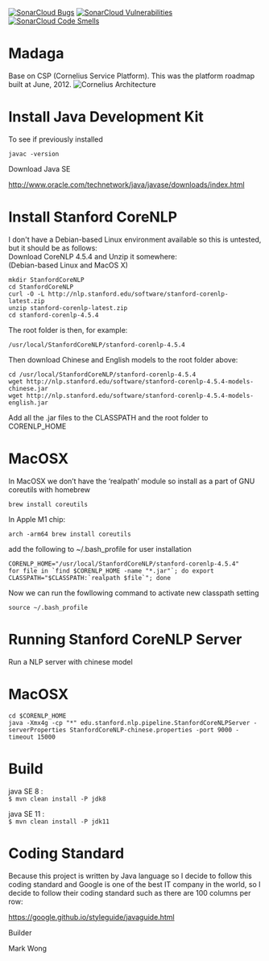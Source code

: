 [![SonarCloud Bugs](https://sonarcloud.io/api/project_badges/measure?project=yefangwong_madaga&metric=bugs)](https://sonarcloud.io/project/issues?resolved=false&types=BUG&id=yefangwong_madaga)
[![SonarCloud Vulnerabilities](https://sonarcloud.io/api/project_badges/measure?project=yefangwong_madaga&metric=vulnerabilities)](https://sonarcloud.io/project/issues?resolved=false&types=VULNERABILITY&id=yefangwong_madaga)
[![SonarCloud Code Smells](https://sonarcloud.io/api/project_badges/measure?project=yefangwong_madaga&metric=code_smells)](https://sonarcloud.io/project/issues?resolved=false&types=VULNERABILITY&id=yefangwong_madaga)

# Madaga
Base on CSP (Cornelius Service Platform).
This was the platform roadmap built at June, 2012.
![Cornelius Architecture](https://user-images.githubusercontent.com/9351189/187391339-75a2c098-6ca7-4c43-ae61-bd5c4cd1fa5c.png)

# Install Java Development Kit
To see if previously installed

```javac -version```

Download Java SE

http://www.oracle.com/technetwork/java/javase/downloads/index.html

# Install Stanford CoreNLP
I don't have a Debian-based Linux environment available so this is untested, but it should be as follows:</br>
Download CoreNLP 4.5.4 and Unzip it somewhere:</br>
(Debian-based Linux and MacOS X)

```cd /usr/local/
mkdir StanfordCoreNLP
cd StanfordCoreNLP
curl -O -L http://nlp.stanford.edu/software/stanford-corenlp-latest.zip
unzip stanford-corenlp-latest.zip
cd stanford-corenlp-4.5.4
```
The root folder is then, for example:
```
/usr/local/StanfordCoreNLP/stanford-corenlp-4.5.4
```
Then download Chinese and English models to the root folder above:
```
cd /usr/local/StanfordCoreNLP/stanford-corenlp-4.5.4
wget http://nlp.stanford.edu/software/stanford-corenlp-4.5.4-models-chinese.jar
wget http://nlp.stanford.edu/software/stanford-corenlp-4.5.4-models-english.jar
```
Add all the .jar files to the CLASSPATH and the root folder to CORENLP_HOME
# MacOSX
In MacOSX we don’t have the ‘realpath’ module so install as a part of GNU coreutils with homebrew
```
brew install coreutils
```
In Apple M1 chip:
```
arch -arm64 brew install coreutils
```
add the following to ~/.bash_profile for user installation
```
CORENLP_HOME="/usr/local/StanfordCoreNLP/stanford-corenlp-4.5.4"
for file in `find $CORENLP_HOME -name "*.jar"`; do export
CLASSPATH="$CLASSPATH:`realpath $file`"; done
```
Now we can run the fowllowing command to activate new classpath setting
```
source ~/.bash_profile
```
# Running Stanford CoreNLP Server
Run a NLP server with chinese model
# MacOSX
```
cd $CORENLP_HOME
java -Xmx4g -cp "*" edu.stanford.nlp.pipeline.StanfordCoreNLPServer -serverProperties StanfordCoreNLP-chinese.properties -port 9000 -timeout 15000
```
# Build
java SE 8 : <br/>
```$ mvn clean install -P jdk8``` <br/>

java SE 11 : <br/>
```$ mvn clean install -P jdk11```
</p>

# Coding Standard
Because this project is written by Java language so I decide to follow this coding standard and Google is one of the best IT company in the world, so I decide to follow their coding standard such as there are 100 columns per row:

https://google.github.io/styleguide/javaguide.html

Builder

Mark Wong
